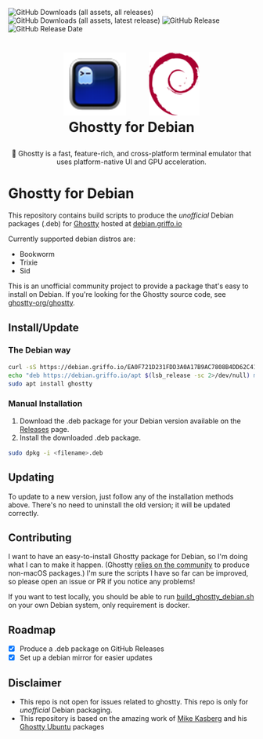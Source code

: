 ![GitHub Downloads (all assets, all releases)](https://img.shields.io/github/downloads/dariogriffo/ghostty-debian/total)
![GitHub Downloads (all assets, latest release)](https://img.shields.io/github/downloads/dariogriffo/ghostty-debian/latest/total)
![GitHub Release](https://img.shields.io/github/v/release/dariogriffo/ghostty-debian)
![GitHub Release Date](https://img.shields.io/github/release-date/dariogriffo/ghostty-debian)

<h1>
   <p align="center">
     <a href="https://ghostty.org/"><img src="https://github.com/dariogriffo/ghostty-debian/blob/main/ghostty-logo.png" alt="Ghostty Logo" width="128" style="margin-right: 20px"></a>
     <a href="https://www.debian.org/"><img src="https://github.com/dariogriffo/ghostty-debian/blob/main/debian-logo.png" alt="Debian Logo" width="104" style="margin-left: 20px"></a>
     <br>Ghostty for Debian
   </p>
</h1>
<p align="center">
 👻 Ghostty is a fast, feature-rich, and cross-platform terminal emulator that uses platform-native UI and GPU acceleration.
</p>

# Ghostty for Debian

This repository contains build scripts to produce the _unofficial_ Debian packages
(.deb) for [Ghostty](https://ghostty.org) hosted at [debian.griffo.io](https://debian.griffo.io)

Currently supported debian distros are:
- Bookworm
- Trixie
- Sid

This is an unofficial community project to provide a package that's easy to
install on Debian. If you're looking for the Ghostty source code, see
[ghostty-org/ghostty](https://github.com/ghostty-org/ghostty).

## Install/Update

### The Debian way

```sh
curl -sS https://debian.griffo.io/EA0F721D231FDD3A0A17B9AC7808B4DD62C41256.asc | gpg --dearmor --yes -o /etc/apt/trusted.gpg.d/debian.griffo.io.gpg
echo "deb https://debian.griffo.io/apt $(lsb_release -sc 2>/dev/null) main" | sudo tee /etc/apt/sources.list.d/debian.griffo.io.list
sudo apt install ghostty
```

### Manual Installation

1. Download the .deb package for your Debian version available on
   the [Releases](https://github.com/dariogriffo/ghostty-debian/releases) page.
2. Install the downloaded .deb package.

```sh
sudo dpkg -i <filename>.deb
```
## Updating

To update to a new version, just follow any of the installation methods above. There's no need to uninstall the old version; it will be updated correctly.

## Contributing

I want to have an easy-to-install Ghostty package for Debian, so I'm doing what
I can to make it happen. (Ghostty [relies on the
community](https://ghostty.org/docs/install/binary) to produce non-macOS
packages.) I'm sure the scripts I have so far can be improved, so please open an
issue or PR if you notice any problems!

If you want to test locally, you should be able to run
[build_ghostty_debian.sh](https://github.com/dariogriffo/ghostty-debian/blob/main/build_ghostty_debian.sh)
on your own Debian system, only requirement is docker.

## Roadmap

- [x] Produce a .deb package on GitHub Releases
- [x] Set up a debian mirror for easier updates

## Disclaimer

- This repo is not open for issues related to ghostty. This repo is only for _unofficial_ Debian packaging.
- This repository is based on the amazing work of [Mike Kasberg](https://github.com/mkasberg) and his [Ghostty Ubuntu](https://github.com/mkasberg/ghostty-ubuntu) packages
